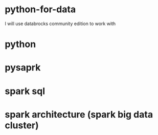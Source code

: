 # python-for-data


I will use databrocks community edition to work with

# python
# pysaprk
# spark sql
#
# spark architecture (spark big data cluster)


